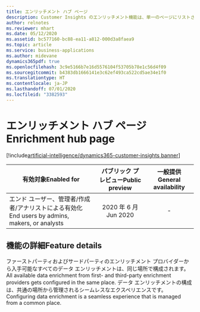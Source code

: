 ```yaml
---
title: エンリッチメント ハブ ページ
description: Customer Insights のエンリッチメント機能は、単一のページにリストされています。
author: relnotes
ms.reviewer: mhart
ms.date: 05/12/2020
ms.assetid: bc577160-bc88-ea11-a812-000d3a8faea9
ms.topic: article
ms.service: business-applications
ms.author: midevane
dynamics365pdf: true
ms.openlocfilehash: 3c9e5166b7e16d5576104f53705b78e1c56d4f09
ms.sourcegitcommit: b4383db1666141e3c62ef493ca522cd5ae34e1f0
ms.translationtype: HT
ms.contentlocale: ja-JP
ms.lasthandoff: 07/01/2020
ms.locfileid: "3382593"
---
```

# <a name="enrichment-hub-page"></a><span data-ttu-id="eee95-103">エンリッチメント ハブ ページ</span><span class="sxs-lookup"><span data-stu-id="eee95-103">Enrichment hub page</span></span>
[!include[artificial-intelligence/dynamics365-customer-insights banner](../includes/artificial-intelligence/dynamics365-customer-insights.md)]

| <span data-ttu-id="eee95-104">有効対象</span><span class="sxs-lookup"><span data-stu-id="eee95-104">Enabled for</span></span>    |  <span data-ttu-id="eee95-105">パブリック プレビュー</span><span class="sxs-lookup"><span data-stu-id="eee95-105">Public preview</span></span> | <span data-ttu-id="eee95-106">一般提供</span><span class="sxs-lookup"><span data-stu-id="eee95-106">General availability</span></span> | 
| ---------- | :----------: |:----------: |
|<span data-ttu-id="eee95-107">エンド ユーザー、管理者/作成者/アナリストによる有効化</span><span class="sxs-lookup"><span data-stu-id="eee95-107">End users by admins, makers, or analysts</span></span>|<span data-ttu-id="eee95-108">2020 年 6 月</span><span class="sxs-lookup"><span data-stu-id="eee95-108">Jun 2020</span></span>| -|






## <a name="feature-details"></a><span data-ttu-id="eee95-109">機能の詳細</span><span class="sxs-lookup"><span data-stu-id="eee95-109">Feature details</span></span>
<!--feature detail start -->
<span data-ttu-id="eee95-110">ファーストパーティおよびサードパーティのエンリッチメント プロバイダーから入手可能なすべてのデータ エンリッチメントは、同じ場所で構成されます。</span><span class="sxs-lookup"><span data-stu-id="eee95-110">All available data enrichment from first- and third-party enrichment providers gets configured in the same place.</span></span> <span data-ttu-id="eee95-111">データ エンリッチメントの構成は、共通の場所から管理されるシームレスなエクスペリエンスです。</span><span class="sxs-lookup"><span data-stu-id="eee95-111">Configuring data enrichment is a seamless experience that is managed from a common place.</span></span>


<!--feature detail end -->









